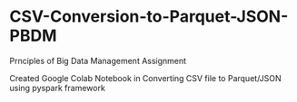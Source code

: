 # CSV-Conversion-to-Parquet-JSON-PBDM

Prnciples of Big Data Management Assignment

Created Google Colab Notebook in Converting CSV file to Parquet/JSON using pyspark framework

